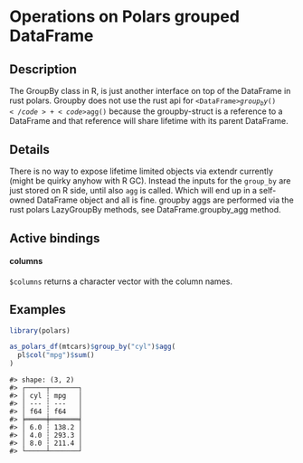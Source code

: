 

# Operations on Polars grouped DataFrame

## Description

The GroupBy class in R, is just another interface on top of the
DataFrame in rust polars. Groupby does not use the rust api for
<code>\<DataFrame\>$group_by()</code> + <code>$agg()</code> because the
groupby-struct is a reference to a DataFrame and that reference will
share lifetime with its parent DataFrame.

## Details

There is no way to expose lifetime limited objects via extendr currently
(might be quirky anyhow with R GC). Instead the inputs for the
<code>group_by</code> are just stored on R side, until also
<code>agg</code> is called. Which will end up in a self-owned DataFrame
object and all is fine. groupby aggs are performed via the rust polars
LazyGroupBy methods, see DataFrame.groupby_agg method.

## Active bindings

<h4>
columns
</h4>

<code style="white-space: pre;">$columns</code> returns a character
vector with the column names.

## Examples

``` r
library(polars)

as_polars_df(mtcars)$group_by("cyl")$agg(
  pl$col("mpg")$sum()
)
```

    #> shape: (3, 2)
    #> ┌─────┬───────┐
    #> │ cyl ┆ mpg   │
    #> │ --- ┆ ---   │
    #> │ f64 ┆ f64   │
    #> ╞═════╪═══════╡
    #> │ 6.0 ┆ 138.2 │
    #> │ 4.0 ┆ 293.3 │
    #> │ 8.0 ┆ 211.4 │
    #> └─────┴───────┘
